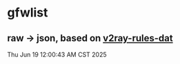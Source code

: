 # gfwlist
## raw -> json, based on [v2ray-rules-dat](https://github.com/Loyalsoldier/v2ray-rules-dat)
Thu Jun 19 12:00:43 AM CST 2025

